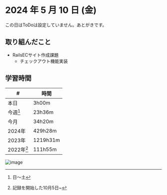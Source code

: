 # 2024 年 5 月 10 日 (金)
この日はToDoは設定していません。あとがきです。

## 取り組んだこと
- RailsECサイト作成課題
  - チェックアウト機能実装

## 学習時間
| #          | 時間     |
| ---------- | -------- |
| 本日       | 3h00m    |
| 今週[^1]   | 23h36m    |
| 今月       | 34h20m    |
| 2024年     | 429h28m  |
| 2023年     | 1219h31m |
| 2022年[^2] | 111h55m  |

[^1]: 日〜土
[^2]: 記録を開始した10月5日~

![image](https://github.com/nil-ramuda/daily_report/assets/94735931/87fbc437-64af-4a7a-ae00-3443253bbffc)
